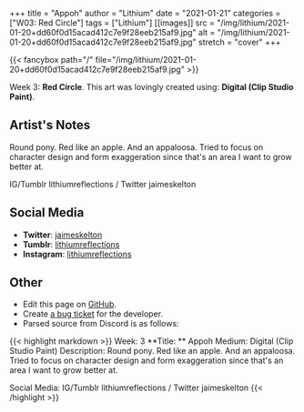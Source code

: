 +++
title =       "Appoh"
author =      "Lithium"
date =        "2021-01-21"
categories =  ["W03: Red Circle"]
tags =        ["Lithium"]
[[images]]
                      src = "/img/lithium/2021-01-20+dd60f0d15acad412c7e9f28eeb215af9.jpg"
                      alt = "/img/lithium/2021-01-20+dd60f0d15acad412c7e9f28eeb215af9.jpg"
                      stretch = "cover"
+++


{{< fancybox path="/" file="/img/lithium/2021-01-20+dd60f0d15acad412c7e9f28eeb215af9.jpg" >}}


Week 3: **Red Circle**. This art was lovingly created using: **Digital (Clip Studio Paint)**.

## Artist's Notes

Round pony. Red like an apple. And an appaloosa. Tried to focus on character design and form exaggeration since that's an area I want to grow better at. 

IG/Tumblr lithiumreflections / Twitter jaimeskelton

## Social Media

- **Twitter**: [jaimeskelton]()
- **Tumblr**: [lithiumreflections]()
- **Instagram**: [lithiumreflections]()


## Other

- Edit this page on [GitHub](https://github.com/teaminkling/web-refresh/edit/main/blog/content/blog/lithium-week-3-0e2f.md).
- Create [a bug ticket](https://github.com/teaminkling/web-refresh/issues/new?assignees=&labels=bug&template=problem-report.md&title=) for the developer.
- Parsed source from Discord is as follows:

{{< highlight markdown >}}
Week: 3
**Title:  ** Appoh 
Medium: Digital (Clip Studio Paint)
Description: Round pony. Red like an apple. And an appaloosa. Tried to focus on character design and form exaggeration since that's an area I want to grow better at. 

Social Media: IG/Tumblr lithiumreflections / Twitter jaimeskelton
{{< /highlight >}}